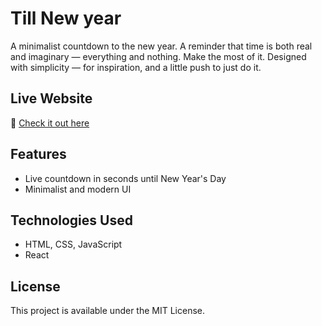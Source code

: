 # Till New year
A minimalist countdown to the new year. A reminder that time is both real and imaginary — everything and nothing. Make the most of it. Designed with simplicity — for inspiration, and a little push to just do it.

## Live Website  
🔗 [Check it out here]([https://your-github-username.github.io/your-repo-name/](https://tillnewyear.com))

## Features  
  - Live countdown in seconds until New Year's Day  
  - Minimalist and modern UI

## Technologies Used
  - HTML, CSS, JavaScript  
  - React
## License
  This project is available under the MIT License.


